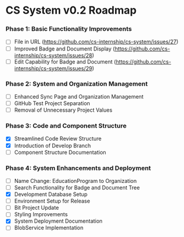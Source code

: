 # CS System v0.2 Roadmap

### Phase 1: Basic Functionality Improvements
 - [ ] File in URL (https://github.com/cs-internship/cs-system/issues/27)
 - [ ] Improved Badge and Document Display (https://github.com/cs-internship/cs-system/issues/28)
 - [ ] Edit Capability for Badge and Document (https://github.com/cs-internship/cs-system/issues/29)

### Phase 2: System and Organization Management
 - [ ] Enhanced Sync Page and Organization Management
 - [ ] GitHub Test Project Separation
 - [ ] Removal of Unnecessary Project Values

### Phase 3: Code and Component Structure
 - [x] Streamlined Code Review Structure
 - [x] Introduction of Develop Branch
 - [ ] Component Structure Documentation

### Phase 4: System Enhancements and Deployment
 - [ ] Name Change: EducationProgram to Organization
 - [ ] Search Functionality for Badge and Document Tree
 - [x] Development Database Setup
 - [ ] Environment Setup for Release
 - [ ] Bit Project Update
 - [ ] Styling Improvements
 - [x]  System Deployment Documentation
 - [ ]  BlobService Implementation